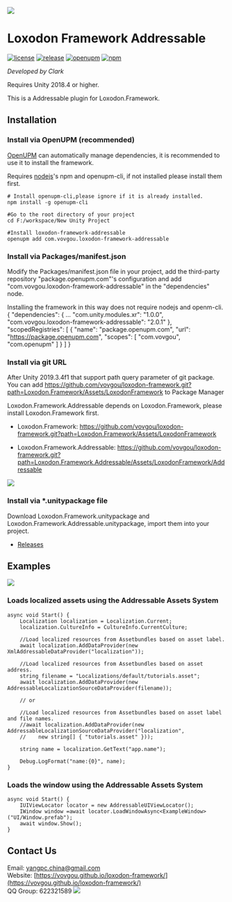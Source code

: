 ![](docs/images/icon.png)

# Loxodon Framework Addressable

[![license](https://img.shields.io/github/license/vovgou/loxodon-framework?color=blue)](https://github.com/vovgou/loxodon-framework/blob/master/LICENSE) [![release](https://img.shields.io/github/v/tag/vovgou/loxodon-framework?label=release)](https://github.com/vovgou/loxodon-framework/releases)
[![openupm](https://img.shields.io/npm/v/com.vovgou.loxodon-framework-addressable?label=openupm&registry_uri=https://package.openupm.com)](https://openupm.com/packages/com.vovgou.loxodon-framework-addressable/)
[![npm](https://img.shields.io/npm/v/com.vovgou.loxodon-framework-addressable)](https://www.npmjs.com/package/com.vovgou.loxodon-framework-addressable)


*Developed by Clark*

Requires Unity 2018.4 or higher.

This is a Addressable plugin for Loxodon.Framework.

## Installation

### Install via OpenUPM (recommended)

[OpenUPM](https://openupm.com/) can automatically manage dependencies, it is recommended to use it to install the framework.

Requires [nodejs](https://nodejs.org/en/download/)'s npm and openupm-cli, if not installed please install them first.

    # Install openupm-cli,please ignore if it is already installed.
    npm install -g openupm-cli

    #Go to the root directory of your project
    cd F:/workspace/New Unity Project

    #Install loxodon-framework-addressable
    openupm add com.vovgou.loxodon-framework-addressable

### Install via Packages/manifest.json

Modify the Packages/manifest.json file in your project, add the third-party repository "package.openupm.com"'s configuration and add "com.vovgou.loxodon-framework-addressable" in the "dependencies" node.

Installing the framework in this way does not require nodejs and openm-cli.
 {
      "dependencies": {
        ...
        "com.unity.modules.xr": "1.0.0",
        "com.vovgou.loxodon-framework-addressable": "2.0.1"
      },
      "scopedRegistries": [ {
          "name": "package.openupm.com",
          "url": "https://package.openupm.com",
          "scopes": [
            "com.vovgou",
            "com.openupm"
          ]
        }
      ]
    }

### Install via git URL

After Unity 2019.3.4f1 that support path query parameter of git package. You can add https://github.com/vovgou/loxodon-framework.git?path=Loxodon.Framework/Assets/LoxodonFramework to Package Manager

Loxodon.Framework.Addressable depends on Loxodon.Framework, please install Loxodon.Framework first.

- Loxodon.Framework:  https://github.com/vovgou/loxodon-framework.git?path=Loxodon.Framework/Assets/LoxodonFramework

- Loxodon.Framework.Addressable: https://github.com/vovgou/loxodon-framework.git?path=Loxodon.Framework.Addressable/Assets/LoxodonFramework/Addressable


![](docs/images/install_via_git.png)

### Install via *.unitypackage file

Download Loxodon.Framework.unitypackage and Loxodon.Framework.Addressable.unitypackage, import them into your project.

- [Releases](https://github.com/vovgou/loxodon-framework/releases)


## Examples

![](docs/images/addressable_localization.png)

### Loads localized assets using the Addressable Assets System



    async void Start() {
        Localization localization = Localization.Current;
        localization.CultureInfo = CultureInfo.CurrentCulture;

        //Load localized resources from Assetbundles based on asset label.
        await localization.AddDataProvider(new XmlAddressableDataProvider("localization"));

        //Load localized resources from Assetbundles based on asset address.
        string filename = "Localizations/default/tutorials.asset";
        await localization.AddDataProvider(new AddressableLocalizationSourceDataProvider(filename));

        // or

        //Load localized resources from Assetbundles based on asset label and file names.
        //await localization.AddDataProvider(new AddressableLocalizationSourceDataProvider("localization",
        //    new string[] { "tutorials.asset" }));

        string name = localization.GetText("app.name");

        Debug.LogFormat("name:{0}", name);
    }

### Loads the window using the Addressable Assets System

    async void Start() {
        IUIViewLocator locator = new AddressableUIViewLocator();
        IWindow window =await locator.LoadWindowAsync<ExampleWindow>("UI/Window.prefab");
        await window.Show();
    }

## Contact Us
Email: [yangpc.china@gmail.com](mailto:yangpc.china@gmail.com)   
Website: [https://vovgou.github.io/loxodon-framework/](https://vovgou.github.io/loxodon-framework/)  
QQ Group: 622321589 [![](https://pub.idqqimg.com/wpa/images/group.png)](https:////shang.qq.com/wpa/qunwpa?idkey=71c1e43c24900ee84aeffc76fb67c0bacddc3f62a516fe80eae6b9521f872c59)
